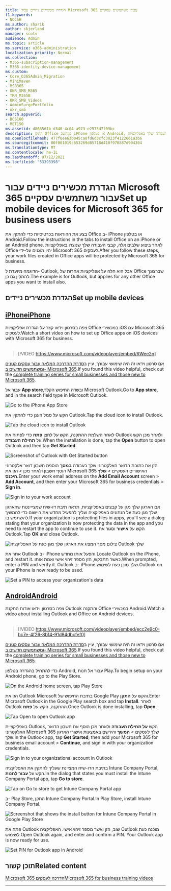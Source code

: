```yaml
---
title: הגדרת מכשירים ניידים עבור Microsoft 365 עבור משתמשים עסקיים
f1.keywords:
- NOCSH
ms.author: sharik
author: skjerland
manager: scotv
audience: Admin
ms.topic: article
ms.service: o365-administration
localization_priority: Normal
ms.collection:
- M365-subscription-management
- M365-identity-device-management
ms.custom:
- Core_O365Admin_Migration
- MiniMaven
- MSB365
- OKR_SMB_M365
- TRN_M365B
- OKR_SMB_Videos
- AdminSurgePortfolio
- okr_smb
search.appverid:
- BCS160
- MET150
ms.assetid: d868561b-d340-4c04-a973-e2575d7f09bc
description: התקן Office במחשב iPhone או בטלפון Android, וקבצי העבודה שלך באפליקציות Office יהיו מוגנים על-ידי Microsoft 365 לעסקים.
ms.openlocfilehash: 477f0ee63b045ca8fd6d3cfc3023f4122661a3b6
ms.sourcegitcommit: 00f001019c653269d85718d410f970887d904304
ms.translationtype: MT
ms.contentlocale: he-IL
ms.lasthandoff: 07/12/2021
ms.locfileid: "53393398"
---
```

# <a name="set-up-mobile-devices-for-microsoft-365-for-business-users"></a><span data-ttu-id="1fe76-103">הגדרת מכשירים ניידים עבור Microsoft 365 עבור משתמשים עסקיים</span><span class="sxs-lookup"><span data-stu-id="1fe76-103">Set up mobile devices for Microsoft 365 for business users</span></span>

<span data-ttu-id="1fe76-104">בצע את ההוראות בכרטיסיות כדי להתקין את Office ב- iPhone או בטלפון Android.</span><span class="sxs-lookup"><span data-stu-id="1fe76-104">Follow the instructions in the tabs to install Office on an iPhone or an Android phone.</span></span> <span data-ttu-id="1fe76-105">לאחר ביצוע שלבים אלה, קבצי העבודה שלך שנוצרו באפליקציות Office יהיו מוגנים על-ידי Microsoft 365 לעסקים.</span><span class="sxs-lookup"><span data-stu-id="1fe76-105">After you follow these steps, your work files created in Office apps will be protected by Microsoft 365 for business.</span></span>

<span data-ttu-id="1fe76-106">הדוגמה מיועדת ל- Outlook, אבל היא חלה על אפליקציות אחרות של Office שברצונך להתקין גם כן.</span><span class="sxs-lookup"><span data-stu-id="1fe76-106">The example is for Outlook, but applies for any other Office apps you want to install also.</span></span>
  
## <a name="set-up-mobile-devices"></a><span data-ttu-id="1fe76-107">הגדרת מכשירים ניידים</span><span class="sxs-lookup"><span data-stu-id="1fe76-107">Set up mobile devices</span></span>

## <a name="iphone"></a>[<span data-ttu-id="1fe76-108">iPhone</span><span class="sxs-lookup"><span data-stu-id="1fe76-108">iPhone</span></span>](#tab/iPhone)
  
<span data-ttu-id="1fe76-109">צפה בסרטון וידאו קצר על הגדרת אפליקציות Office במכשירי iOS עם Microsoft 365 לעסקים.</span><span class="sxs-lookup"><span data-stu-id="1fe76-109">Watch a short video on how to set up Office apps on iOS devices with Microsoft 365 for business.</span></span><br><br>

> [!VIDEO https://www.microsoft.com/videoplayer/embed/RWee2n] 

<span data-ttu-id="1fe76-110">אם סרטון וידאו זה היה שימושי עבורך, עיין ב[סדרת ההדרכה המלאה עבור עסקים קטנים ומשתמשים חדשים ב- Microsoft 365](../business-video/index.yml).</span><span class="sxs-lookup"><span data-stu-id="1fe76-110">If you found this video helpful, check out the [complete training series for small businesses and those new to Microsoft 365](../business-video/index.yml).</span></span>

<span data-ttu-id="1fe76-111">עבור אל **App store**,ובשדה החיפוש הקלד Microsoft Outlook.</span><span class="sxs-lookup"><span data-stu-id="1fe76-111">Go to **App store**, and in the search field type in Microsoft Outlook.</span></span>
  
![Go to the iPhone App Store](../media/886913de-76e5-4883-8ed0-4eb3ec06188f.png)
  
<span data-ttu-id="1fe76-113">הקש על סמל הענן כדי להתקין את Outlook.</span><span class="sxs-lookup"><span data-stu-id="1fe76-113">Tap the cloud icon to install Outlook.</span></span>
  
![Tap the cloud icon to install Outlook](../media/665e1620-948a-4ab8-b914-dca49530142c.png)
  
<span data-ttu-id="1fe76-115">לאחר השלמת ההתקנה, הקש על לחצן **פתח** כדי לפתוח את Outlook ולאחר מכן הקש על **תחילת העבודה**.</span><span class="sxs-lookup"><span data-stu-id="1fe76-115">When the installation is done, tap the **Open** button to open Outlook and then tap **Get Started**.</span></span>
  
![Screenshot of Outlook with Get Started button](../media/005bedec-ae50-4d75-b3bb-e7cef9e2561c.png)
  
<span data-ttu-id="1fe76-117">הזן את כתובת הדואר האלקטרוני שלך בעבודה **במסך** הוספת חשבון דואר אלקטרוני הוסף חשבון ולאחר מכן \> הזן את Microsoft 365 האישורים העסקיים \> **שלך היכנס.**</span><span class="sxs-lookup"><span data-stu-id="1fe76-117">Enter your work email address on the **Add Email Account** screen \> **Add Account**, and then enter your Microsoft 365 for business credentials \> **Sign in**.</span></span>
  
![Sign in to your work account](../media/3cef1fb5-7bec-4d3d-8542-872b731ce19f.png)
  
<span data-ttu-id="1fe76-119">אם הארגון שלך מגן על קבצים באפליקציות, תראה תיבת דו-שיח שמצייינטת שהארגון שלך מגן כעת על הנתונים באפליקציה ועליך להפעיל מחדש את היישום כדי להמשיך להשתמש בו.</span><span class="sxs-lookup"><span data-stu-id="1fe76-119">If your organization is protecting files in apps, you'll see a dialog stating that your organization is now protecting the data in the app and you need to restart the app to continue to use it.</span></span> <span data-ttu-id="1fe76-120">הקש על **אישור** וסגור את Outlook.</span><span class="sxs-lookup"><span data-stu-id="1fe76-120">Tap **OK** and close Outlook.</span></span> 
  
![צילום מסך המציג את הארגון שלך מגן כעת על האפליקציה Outlook שלך](../media/fb4c1c84-b1e9-42e1-8070-c13dcf79fb09.png)
  
<span data-ttu-id="1fe76-122">אתר את Outlook ב- iPhone והפעל אותו מחדש.</span><span class="sxs-lookup"><span data-stu-id="1fe76-122">Locate Outlook on the iPhone, and restart it.</span></span> <span data-ttu-id="1fe76-123">כאשר תתבקש, הזן מספר זיהוי אישי ואמת אותו.</span><span class="sxs-lookup"><span data-stu-id="1fe76-123">When prompted, enter a PIN and verify it.</span></span> <span data-ttu-id="1fe76-124">Outlook ב- iPhone שלך מוכן כעת לשימוש.</span><span class="sxs-lookup"><span data-stu-id="1fe76-124">Outlook on your iPhone is now ready to be used.</span></span>
  
![Set a PIN to access your organization's data](../media/64f2630b-3164-47a4-9dd6-ca0c29ed5fb3.png)
  
## <a name="android"></a>[<span data-ttu-id="1fe76-126">Android</span><span class="sxs-lookup"><span data-stu-id="1fe76-126">Android</span></span>](#tab/Android)
  
<span data-ttu-id="1fe76-127">צפה בסרטון וידאו אודות התקנת Outlook והתקנה Office במכשירי Android.</span><span class="sxs-lookup"><span data-stu-id="1fe76-127">Watch a video about installing Outlook and Office on Android devices.</span></span><br><br>

> [!VIDEO https://www.microsoft.com/videoplayer/embed/ecc2e9c0-bc7e-4f26-8b14-91d84dbcfef0] 

<span data-ttu-id="1fe76-128">אם סרטון וידאו זה היה שימושי עבורך, עיין ב[סדרת ההדרכה המלאה עבור עסקים קטנים ומשתמשים חדשים ב- Microsoft 365](../business-video/index.yml).</span><span class="sxs-lookup"><span data-stu-id="1fe76-128">If you found this video helpful, check out the [complete training series for small businesses and those new to Microsoft 365](../business-video/index.yml).</span></span>

<span data-ttu-id="1fe76-129">כדי להתחיל בהגדרה בטלפון Android, עבור אל חנות Play.</span><span class="sxs-lookup"><span data-stu-id="1fe76-129">To begin setup on your Android phone, go to the Play Store.</span></span>
  
![On the Android home screen, tap Play Store](../media/93df88e7-c778-40e1-b35e-868ca6e97f6c.png)
  
<span data-ttu-id="1fe76-131">הזן את Outlook Microsoft בתיבת החיפוש של Google Play והקש על **התקן**.</span><span class="sxs-lookup"><span data-stu-id="1fe76-131">Enter Microsoft Outlook in the Google Play search box and tap **Install**.</span></span> <span data-ttu-id="1fe76-132">לאחר Outlook ההתקנה, הקש על **פתח**.</span><span class="sxs-lookup"><span data-stu-id="1fe76-132">Once Outlook is done installing, tap **Open**.</span></span>
  
![Tap Open to open Outlook app](../media/8b4c5937-8875-4b5a-a5b6-b8c6c9cd6240.png)
  
<span data-ttu-id="1fe76-134">באפליקציית Outlook, הקש **על תחילת העבודה** ולאחר מכן הוסף את חשבון הדואר האלקטרוני Microsoft 365 שלך לעסקים \> **המשך** והירשם באמצעות אישורי הארגון שלך.</span><span class="sxs-lookup"><span data-stu-id="1fe76-134">In the Outlook app, tap **Get Started**, then add your Microsoft 365 for business email account \> **Continue**, and sign in with your organization credentials.</span></span>
  
![Sign in to your organizational account in Outlook](../media/18f67c66-4bab-4b99-94bd-080839312e29.png)
  
<span data-ttu-id="1fe76-136">בתיבת הדו-שיח המציינת שעליך להתקין את האפליקציה Intune Company Portal, הקש על **עבור לחנות**.</span><span class="sxs-lookup"><span data-stu-id="1fe76-136">In the dialog that states you must install the Intune Company Portal app, tap **Go to store**.</span></span>
  
![Tap on Go to store to get Intune Company Portal app](../media/a702d712-5622-45dd-a511-b1adaee63071.png)
  
<span data-ttu-id="1fe76-138">ב- Play Store, התקן Intune Company Portal.</span><span class="sxs-lookup"><span data-stu-id="1fe76-138">In Play Store, install Intune Company Portal.</span></span>
  
![Screenshot that shows the install button for Intune Company Portal in Google Play Store](../media/5e0408f2-3f37-44dd-80ed-13ca2ac6df0c.png)
  
<span data-ttu-id="1fe76-p105">פתח את Outlook שוב, הזן ואשר מספר זיהוי אישי. האפליקציה Outlook מוכנה כעת לשימוש.</span><span class="sxs-lookup"><span data-stu-id="1fe76-p105">Open Outlook again, and enter and confirm a PIN. Your Outlook app is now ready for use.</span></span>
  
![Set  PIN for Outlook app in Android](../media/edb91afb-f1ed-451a-bc6b-8ccba664e055.png)

## <a name="related-content"></a><span data-ttu-id="1fe76-143">תוכן קשור</span><span class="sxs-lookup"><span data-stu-id="1fe76-143">Related content</span></span>

[<span data-ttu-id="1fe76-144">Microsoft 365 הדרכה לעסקים</span><span class="sxs-lookup"><span data-stu-id="1fe76-144">Microsoft 365 for business training videos</span></span>](../business-video/index.yml)

---
